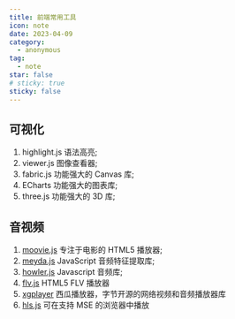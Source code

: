 ```yaml
---
title: 前端常用工具
icon: note
date: 2023-04-09
category:
  - anonymous
tag:
  - note
star: false
# sticky: true
sticky: false
---
```


## 可视化

1. highlight.js 语法高亮;
2. viewer.js 图像查看器;
3. fabric.js 功能强大的 Canvas 库;
4. ECharts 功能强大的图表库;
5. three.js 功能强大的 3D 库;

## 音视频

1. [moovie.js](https://github.com/BMSVieira/moovie.js) 专注于电影的 HTML5 播放器;
2. [meyda.js](https://github.com/meyda/meyda) JavaScript 音频特征提取库;
3. [howler.js](https://github.com/goldfire/howler.js) Javascript 音频库;
4. [flv.js](https://github.com/Bilibili/flv.js/) HTML5 FLV 播放器
5. [xgplayer](https://github.com/bytedance/xgplayer) 西瓜播放器，字节开源的网络视频和音频播放器库
6. [hls.js](https://github.com/video-dev/hls.js) 可在支持 MSE 的浏览器中播放
